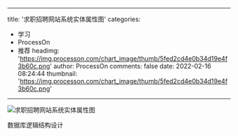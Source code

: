 
---
title: '求职招聘网站系统实体属性图'
categories: 
 - 学习
 - ProcessOn
 - 推荐
headimg: 'https://img.processon.com/chart_image/thumb/5fed2cd4e0b34d19e4f3b60c.png'
author: ProcessOn
comments: false
date: 2022-02-16 08:24:44
thumbnail: 'https://img.processon.com/chart_image/thumb/5fed2cd4e0b34d19e4f3b60c.png'
---

<div>   
<img class="thumb" alt="求职招聘网站系统实体属性图" src="https://img.processon.com/chart_image/thumb/5fed2cd4e0b34d19e4f3b60c.png" referrerpolicy="no-referrer">
<p>数据库逻辑结构设计</p>  
</div>
            
